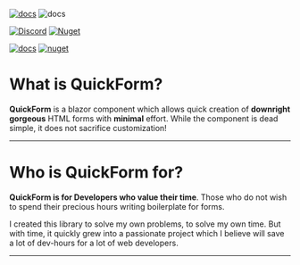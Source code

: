 [![docs](https://img.shields.io/badge/read_the-docs-blue)](https://ddjerqq.github.io/quickform)
![docs](https://img.shields.io/badge/test_coverage-94%25-green)

[![Discord](https://dcbadge.vercel.app/api/server/DsAXsMuEbx?style=flat)](https://discord.gg/DsAXsMuEbx)
[![Nuget](https://img.shields.io/nuget/v/QuickForm)](https://www.nuget.org/packages/QuickForm/)

[![docs](https://github.com/ddjerqq/quickform/actions/workflows/publish-docs-to-gh-pages.yaml/badge.svg)](https://ddjerqq.github.io/quickform)
[![nuget](https://github.com/ddjerqq/quickform/actions/workflows/publish-to-nuget-on-release.yaml/badge.svg)](https://www.nuget.org/packages/QuickForm)

# What is QuickForm?

**QuickForm** is a blazor component which allows quick creation of **downright gorgeous** HTML forms
with **minimal** effort.
While the component is dead simple, it does not sacrifice customization!

---


# Who is QuickForm for?

**QuickForm is for Developers who value their time**.
Those who do not wish to spend their precious hours writing boilerplate for forms.

I created this library to solve my own problems, to solve my own time.
But with time, it quickly grew into a passionate project which I believe will save a lot of dev-hours for a lot of web developers.

---